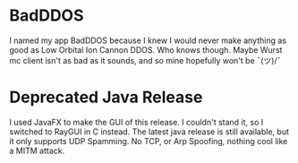 # BadDDOS
I named my app BadDDOS because I knew I would never make anything as good as Low Orbital Ion Cannon DDOS.
Who knows though. Maybe Wurst mc client isn't as bad as it sounds, and so mine hopefully won't be ¯\(ツ)/¯

# Deprecated Java Release
I used JavaFX to make the GUI of this release. I couldn't stand it, so I switched to RayGUI in C instead.
The latest java release is still available, but it only supports UDP Spamming. No TCP, or Arp Spoofing, nothing cool like a MITM attack.

